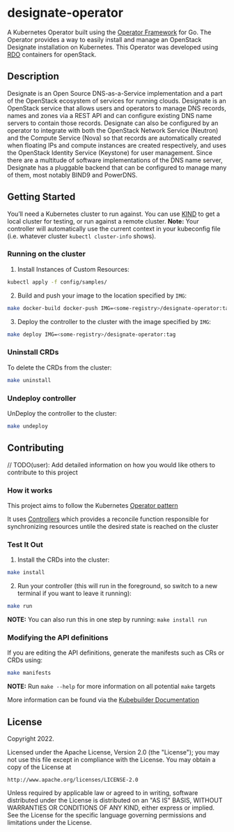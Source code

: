 # designate-operator
A Kubernetes Operator built using the [Operator Framework](https://github.com/operator-framework)
for Go. The Operator provides a way to easily install and manage an OpenStack
Designate installation on Kubernetes. This Operator was developed using
[RDO](https://www.rdoproject.org/) containers for openStack.

## Description
Designate is an Open Source DNS-as-a-Service implementation and a part of the
OpenStack ecosystem of services for running clouds. Designate is an OpenStack
service that allows users and operators to manage DNS records, names and
zones via a REST API and can configure existing DNS name servers to contain
those records. Designate can also be configured by an operator to integrate
with both the OpenStack Network Service (Neutron) and the Compute Service
(Nova) so that records are automatically created when floating IPs and compute
instances are created respectively, and uses the OpenStack Identity Service
(Keystone) for user management. Since there are a multitude of software
implementations of the DNS name server, Designate has a pluggable backend that
can be configured to manage many of them, most notably BIND9 and PowerDNS.

## Getting Started
You’ll need a Kubernetes cluster to run against. You can use [KIND](https://sigs.k8s.io/kind) to get a local cluster for testing, or run against a remote cluster.
**Note:** Your controller will automatically use the current context in your kubeconfig file (i.e. whatever cluster `kubectl cluster-info` shows).

### Running on the cluster
1. Install Instances of Custom Resources:

```sh
kubectl apply -f config/samples/
```

2. Build and push your image to the location specified by `IMG`:

```sh
make docker-build docker-push IMG=<some-registry>/designate-operator:tag
```

3. Deploy the controller to the cluster with the image specified by `IMG`:

```sh
make deploy IMG=<some-registry>/designate-operator:tag
```

### Uninstall CRDs
To delete the CRDs from the cluster:

```sh
make uninstall
```

### Undeploy controller
UnDeploy the controller to the cluster:

```sh
make undeploy
```

## Contributing
// TODO(user): Add detailed information on how you would like others to contribute to this project

### How it works
This project aims to follow the Kubernetes [Operator pattern](https://kubernetes.io/docs/concepts/extend-kubernetes/operator/)

It uses [Controllers](https://kubernetes.io/docs/concepts/architecture/controller/)
which provides a reconcile function responsible for synchronizing resources untile the desired state is reached on the cluster

### Test It Out
1. Install the CRDs into the cluster:

```sh
make install
```

2. Run your controller (this will run in the foreground, so switch to a new terminal if you want to leave it running):

```sh
make run
```

**NOTE:** You can also run this in one step by running: `make install run`

### Modifying the API definitions
If you are editing the API definitions, generate the manifests such as CRs or CRDs using:

```sh
make manifests
```

**NOTE:** Run `make --help` for more information on all potential `make` targets

More information can be found via the [Kubebuilder Documentation](https://book.kubebuilder.io/introduction.html)

## License

Copyright 2022.

Licensed under the Apache License, Version 2.0 (the "License");
you may not use this file except in compliance with the License.
You may obtain a copy of the License at

    http://www.apache.org/licenses/LICENSE-2.0

Unless required by applicable law or agreed to in writing, software
distributed under the License is distributed on an "AS IS" BASIS,
WITHOUT WARRANTIES OR CONDITIONS OF ANY KIND, either express or implied.
See the License for the specific language governing permissions and
limitations under the License.
